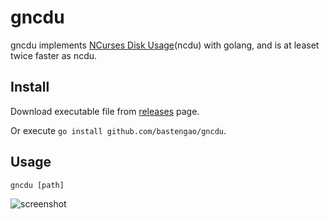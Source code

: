# gncdu

gncdu implements [NCurses Disk Usage](https://dev.yorhel.nl/ncdu)(ncdu) with golang, and is at leaset twice faster as ncdu.

## Install

Download executable file from [releases](https://github.com/bastengao/gncdu/releases) page.

Or execute `go install github.com/bastengao/gncdu`.

## Usage

    gncdu [path]

![screenshot](http://bastengao.com/images/others/gncdu-screenshot.png)

